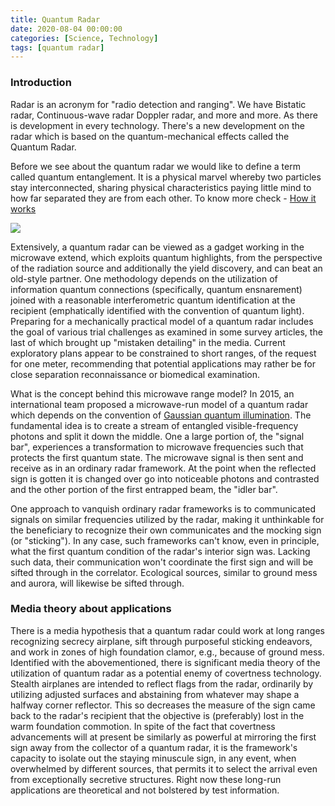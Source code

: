 ```yaml
---
title: Quantum Radar 
date: 2020-08-04 00:00:00 
categories: [Science, Technology] 
tags: [quantum radar]
---
```


### Introduction

Radar is an acronym for "radio detection and ranging". We have Bistatic radar, Continuous-wave radar Doppler radar, and more and more. As there is development in every technology. There's a new development on the radar which is based on the quantum-mechanical effects called the  Quantum Radar.

Before we see about the quantum radar we would like to define a term called quantum entanglement. It is a physical marvel whereby two particles stay interconnected, sharing physical characteristics paying little mind to how far separated they are from each other. To know more check - [How it works](https://www.livescience.com/28550-how-quantum-entanglement-works-infographic.html)

![](https://1.bp.blogspot.com/-Z8oSV4H_MRI/XykkpIfy3eI/AAAAAAAABjY/6fOoyJYH_ksHKOcrHpvBOH6ACGfaen8UwCLcBGAsYHQ/s640/My%2BPost%2B%25282%2529.jpg)

Extensively, a  quantum radar  can be viewed as a gadget working in the microwave extend, which exploits quantum highlights, from the perspective of the radiation source and additionally the yield discovery, and can beat an old-style partner. One methodology depends on the utilization of information quantum connections (specifically, quantum ensnarement) joined with a reasonable interferometric quantum identification at the recipient (emphatically identified with the convention of quantum light). Preparing for a mechanically practical model of a quantum radar includes the goal of various trial challenges as examined in some survey articles, the last of which brought up "mistaken detailing" in the media. Current exploratory plans appear to be constrained to short ranges, of the request for one meter, recommending that potential applications may rather be for close separation reconnaissance or biomedical examination.

What is the concept behind this microwave range model? In 2015, an international team proposed a microwave-run model of a quantum radar which depends on the convention of  [Gaussian quantum illumination](https://www.researchgate.net/publication/23710916_Quantum_Illumination_with_Gaussian_States). The fundamental idea is to create a stream of entangled visible-frequency photons and split it down the middle. One a large portion of, the "signal bar", experiences a transformation to microwave frequencies such that protects the first quantum state. The microwave signal is then sent and receive as in an ordinary radar framework. At the point when the reflected sign is gotten it is changed over go into noticeable photons and contrasted and the other portion of the first entrapped beam, the "idler bar".

One approach to vanquish ordinary radar frameworks is to communicated signals on similar frequencies utilized by the radar, making it unthinkable for the beneficiary to recognize their own communicates and the mocking sign (or "sticking"). In any case, such frameworks can't know, even in principle, what the first quantum condition of the radar's interior sign was. Lacking such data, their communication won't coordinate the first sign and will be sifted through in the correlator. Ecological sources, similar to ground mess and aurora, will likewise be sifted through.

### Media theory about applications

There is a media hypothesis that a quantum radar could work at long ranges recognizing secrecy airplane, sift through purposeful sticking endeavors, and work in zones of high foundation clamor, e.g., because of ground mess. Identified with the abovementioned, there is significant media theory of the utilization of quantum radar as a potential enemy of covertness technology. Stealth airplanes are intended to reflect flags from the radar, ordinarily by utilizing adjusted surfaces and abstaining from whatever may shape a halfway corner reflector. This so decreases the measure of the sign came back to the radar's recipient that the objective is (preferably) lost in the warm foundation commotion. In spite of the fact that covertness advancements will at present be similarly as powerful at mirroring the first sign away from the collector of a quantum radar, it is the framework's capacity to isolate out the staying minuscule sign, in any event, when overwhelmed by different sources, that permits it to select the arrival even from exceptionally secretive structures. Right now these long-run applications are theoretical and not bolstered by test information.